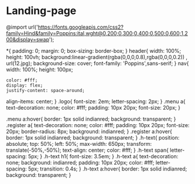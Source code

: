 # Landing-page
@import url('https://fonts.googleapis.com/css2?family=Hind&family=Poppins:ital,wght@0,200;0,300;0,400;0,500;0,600;1,200&display=swap');

*{
    padding: 0;
    margin: 0;
    box-sizing: border-box;
}
header{
    width: 100%;
    height: 100vh;
    background:linear-gradient(rgba(0,0,0,0.8),rgba(0,0,0,0.2)) , url(12.jpg);
    background-size: cover;
    font-family: 'Poppins',sans-serif;
}
nav{
    width: 100%;
    height: 100px;
  
    color: #fff;
    display: flex;
    justify-content: space-around;
align-items: center;
}
.logo{
    font-size: 2em;
    letter-spacing: 2px;
}
.menu a{
    text-decoration: none;
    color: #fff;
    padding: 10px 20px;
    font-size: 20px;
}

.menu a:hover{
   border: 1px solid indianred;
   background: transparent;
}
.register a{
    text-decoration: none;
    color: #fff;
    padding: 10px 20px;
    font-size: 20px;
    border-radius: 8px;
    background: indianred;
}
.register a:hover{
    border: 1px solid indianred;
    background: transparent;
}
.h-text{
    position: absolute;
    top: 50%;
    left: 50%;
    max-width: 650px;
    transform: translate(-50%,-50%);
    text-align: center;
    color: #fff;
}
.h-text span{
    letter-spacing: 5px;
}
.h-text h1{
    font-size: 3.5em;
}
.h-text a{
    text-decoration: none;
    background: indianred;
    padding: 10px 20px;
    color: #fff;
    letter-spacing: 5px;
    transition: 0.4s;
}
.h-text a:hover{
    border: 1px solid indianred;
    background: transparent;
}
